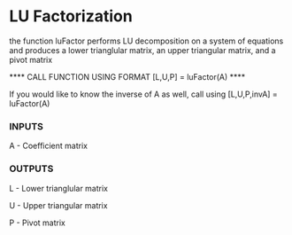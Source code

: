 # LU Factorization

the function luFactor performs LU decomposition on a system of equations and produces a lower trianglular matrix, an upper triangular matrix, and a pivot matrix

**** CALL FUNCTION USING FORMAT [L,U,P] = luFactor(A) ****

If you would like to know the inverse of A as well, call using [L,U,P,invA] = luFactor(A)

### INPUTS

A - Coefficient matrix

### OUTPUTS

L - Lower trianglular matrix

U - Upper triangular matrix

P - Pivot matrix
